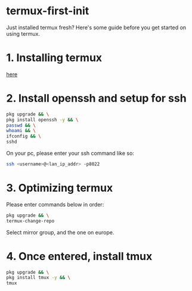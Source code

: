 # termux-first-init
Just installed termux fresh? Here's some guide before you get started on using termux.

# 1. Installing termux
[here](https://github.com/termux/termux-app/releases)

# 2. Install openssh and setup for ssh
```bash
pkg upgrade && \
pkg install openssh -y && \
passwd && \
whoami && \
ifconfig && \
sshd
```
On your pc, please enter your ssh command like so: 
```bash
ssh <username>@<lan_ip_addr> -p8022
```

# 3. Optimizing termux
Please enter commands below in order:
```bash
pkg upgrade && \
termux-change-repo
```
Select mirror group, and the one on europe.

# 4. Once entered, install tmux
```bash
pkg upgrade && \
pkg install tmux -y && \
tmux
```
